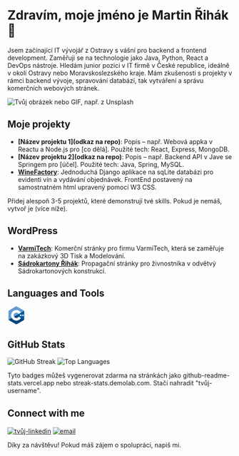 # Zdravím, moje jméno je Martin Řihák 👋

Jsem začínající IT vývojář z Ostravy s vášní pro backend a frontend development. Zaměřuji se na technologie jako Java, Python, React a DevOps nástroje. Hledám junior pozici v IT firmě v České republice, ideálně v okolí Ostravy nebo Moravskoslezského kraje. Mám zkušenosti s projekty v rámci backend vývoje, spravování databází, tak vytváření a správu komerčních webových stránek.

![Tvůj obrázek nebo GIF, např. z Unsplash](https://example.com/image.gif)  <!-- Přidej vizuál pro lepší dojem -->

## Moje projekty
- **[Název projektu 1](odkaz na repo)**: Popis – např. Webová appka v Reactu a Node.js pro [co dělá]. Použité tech: React, Express, MongoDB.
- **[Název projektu 2](odkaz na repo)**: Popis – např. Backend API v Jave se Springem pro [účel]. Použité tech: Java, Spring, MySQL.
- **[WineFactory](https://github.com/martinRihak/WineFactory)**: Jednoduchá Django aplikace na sqLite databázi pro evidenti vín a vydávání objednávek. FrontEnd postavený na samostnatném html upravený pomocí W3 CSS.

Přidej alespoň 3-5 projektů, které demonstrují tvé skills. Pokud je nemáš, vytvoř je (více níže).
## WordPress
- **[VarmiTech](varmitech.cz)**: Komerční stránky pro firmu VarmiTech, která se zaměřuje na zakázkový 3D Tisk a Modelování.
- **[Sádrokartony Řihák](sadrokartonyrihak.cz)**: Propagační stránky pro živnostníka v odvětvý Sádrokartonových konstrukcí.
## Languages and Tools
<!-- Tvoje stávající sekce – vlož sem ty ikony -->
<p align="left"> <a href="https://www.w3schools.com/cpp/" target="_blank" rel="noreferrer"> <img src="https://raw.githubusercontent.com/devicons/devicon/master/icons/cplusplus/cplusplus-original.svg" alt="cplusplus" width="40" height="40"/> </a> <!-- a tak dále pro všechny --> </p>

## GitHub Stats
<!-- Přidej badges pro aktivitu -->
![GitHub Streak](https://streak-stats.demolab.com/?user=tvůj-username&theme=dark)
![Top Languages](https://github-readme-stats.vercel.app/api/top-langs/?username=tvůj-username&layout=compact&theme=dark)

Tyto badges můžeš vygenerovat zdarma na stránkách jako github-readme-stats.vercel.app nebo streak-stats.demolab.com. Stačí nahradit "tvůj-username".

## Connect with me
<p align="left">
<a href="https://linkedin.com/in/tvé-linkedin" target="blank"><img align="center" src="https://raw.githubusercontent.com/rahuldkjain/github-profile-readme-generator/master/src/images/icons/Social/linked-in-alt.svg" alt="tvůj-linkedin" height="30" width="40" /></a>
<a href="mailto:tvůj@email.cz"><img align="center" src="https://img.icons8.com/color/48/000000/gmail.png" alt="email" height="30" width="40" /></a>
<!-- Přidej další, např. Twitter, web -->
</p>

Díky za návštěvu! Pokud máš zájem o spolupráci, napiš mi.
